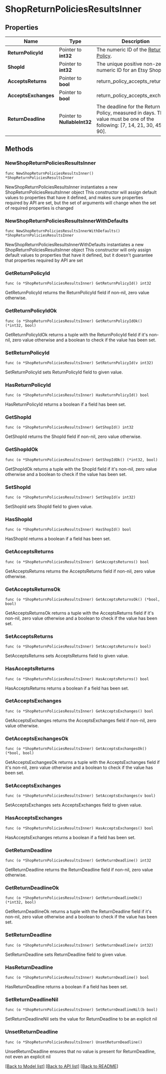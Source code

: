 # ShopReturnPoliciesResultsInner

## Properties

Name | Type | Description | Notes
------------ | ------------- | ------------- | -------------
**ReturnPolicyId** | Pointer to **int32** | The numeric ID of the [Return Policy](/documentation/reference#operation/getShopReturnPolicies). | [optional] 
**ShopId** | Pointer to **int32** | The unique positive non-zero numeric ID for an Etsy Shop. | [optional] 
**AcceptsReturns** | Pointer to **bool** | return_policy_accepts_returns | [optional] 
**AcceptsExchanges** | Pointer to **bool** | return_policy_accepts_exchanges | [optional] 
**ReturnDeadline** | Pointer to **NullableInt32** | The deadline for the Return Policy, measured in days. The value must be one of the following: [7, 14, 21, 30, 45, 60, 90]. | [optional] 

## Methods

### NewShopReturnPoliciesResultsInner

`func NewShopReturnPoliciesResultsInner() *ShopReturnPoliciesResultsInner`

NewShopReturnPoliciesResultsInner instantiates a new ShopReturnPoliciesResultsInner object
This constructor will assign default values to properties that have it defined,
and makes sure properties required by API are set, but the set of arguments
will change when the set of required properties is changed

### NewShopReturnPoliciesResultsInnerWithDefaults

`func NewShopReturnPoliciesResultsInnerWithDefaults() *ShopReturnPoliciesResultsInner`

NewShopReturnPoliciesResultsInnerWithDefaults instantiates a new ShopReturnPoliciesResultsInner object
This constructor will only assign default values to properties that have it defined,
but it doesn't guarantee that properties required by API are set

### GetReturnPolicyId

`func (o *ShopReturnPoliciesResultsInner) GetReturnPolicyId() int32`

GetReturnPolicyId returns the ReturnPolicyId field if non-nil, zero value otherwise.

### GetReturnPolicyIdOk

`func (o *ShopReturnPoliciesResultsInner) GetReturnPolicyIdOk() (*int32, bool)`

GetReturnPolicyIdOk returns a tuple with the ReturnPolicyId field if it's non-nil, zero value otherwise
and a boolean to check if the value has been set.

### SetReturnPolicyId

`func (o *ShopReturnPoliciesResultsInner) SetReturnPolicyId(v int32)`

SetReturnPolicyId sets ReturnPolicyId field to given value.

### HasReturnPolicyId

`func (o *ShopReturnPoliciesResultsInner) HasReturnPolicyId() bool`

HasReturnPolicyId returns a boolean if a field has been set.

### GetShopId

`func (o *ShopReturnPoliciesResultsInner) GetShopId() int32`

GetShopId returns the ShopId field if non-nil, zero value otherwise.

### GetShopIdOk

`func (o *ShopReturnPoliciesResultsInner) GetShopIdOk() (*int32, bool)`

GetShopIdOk returns a tuple with the ShopId field if it's non-nil, zero value otherwise
and a boolean to check if the value has been set.

### SetShopId

`func (o *ShopReturnPoliciesResultsInner) SetShopId(v int32)`

SetShopId sets ShopId field to given value.

### HasShopId

`func (o *ShopReturnPoliciesResultsInner) HasShopId() bool`

HasShopId returns a boolean if a field has been set.

### GetAcceptsReturns

`func (o *ShopReturnPoliciesResultsInner) GetAcceptsReturns() bool`

GetAcceptsReturns returns the AcceptsReturns field if non-nil, zero value otherwise.

### GetAcceptsReturnsOk

`func (o *ShopReturnPoliciesResultsInner) GetAcceptsReturnsOk() (*bool, bool)`

GetAcceptsReturnsOk returns a tuple with the AcceptsReturns field if it's non-nil, zero value otherwise
and a boolean to check if the value has been set.

### SetAcceptsReturns

`func (o *ShopReturnPoliciesResultsInner) SetAcceptsReturns(v bool)`

SetAcceptsReturns sets AcceptsReturns field to given value.

### HasAcceptsReturns

`func (o *ShopReturnPoliciesResultsInner) HasAcceptsReturns() bool`

HasAcceptsReturns returns a boolean if a field has been set.

### GetAcceptsExchanges

`func (o *ShopReturnPoliciesResultsInner) GetAcceptsExchanges() bool`

GetAcceptsExchanges returns the AcceptsExchanges field if non-nil, zero value otherwise.

### GetAcceptsExchangesOk

`func (o *ShopReturnPoliciesResultsInner) GetAcceptsExchangesOk() (*bool, bool)`

GetAcceptsExchangesOk returns a tuple with the AcceptsExchanges field if it's non-nil, zero value otherwise
and a boolean to check if the value has been set.

### SetAcceptsExchanges

`func (o *ShopReturnPoliciesResultsInner) SetAcceptsExchanges(v bool)`

SetAcceptsExchanges sets AcceptsExchanges field to given value.

### HasAcceptsExchanges

`func (o *ShopReturnPoliciesResultsInner) HasAcceptsExchanges() bool`

HasAcceptsExchanges returns a boolean if a field has been set.

### GetReturnDeadline

`func (o *ShopReturnPoliciesResultsInner) GetReturnDeadline() int32`

GetReturnDeadline returns the ReturnDeadline field if non-nil, zero value otherwise.

### GetReturnDeadlineOk

`func (o *ShopReturnPoliciesResultsInner) GetReturnDeadlineOk() (*int32, bool)`

GetReturnDeadlineOk returns a tuple with the ReturnDeadline field if it's non-nil, zero value otherwise
and a boolean to check if the value has been set.

### SetReturnDeadline

`func (o *ShopReturnPoliciesResultsInner) SetReturnDeadline(v int32)`

SetReturnDeadline sets ReturnDeadline field to given value.

### HasReturnDeadline

`func (o *ShopReturnPoliciesResultsInner) HasReturnDeadline() bool`

HasReturnDeadline returns a boolean if a field has been set.

### SetReturnDeadlineNil

`func (o *ShopReturnPoliciesResultsInner) SetReturnDeadlineNil(b bool)`

 SetReturnDeadlineNil sets the value for ReturnDeadline to be an explicit nil

### UnsetReturnDeadline
`func (o *ShopReturnPoliciesResultsInner) UnsetReturnDeadline()`

UnsetReturnDeadline ensures that no value is present for ReturnDeadline, not even an explicit nil

[[Back to Model list]](../README.md#documentation-for-models) [[Back to API list]](../README.md#documentation-for-api-endpoints) [[Back to README]](../README.md)


